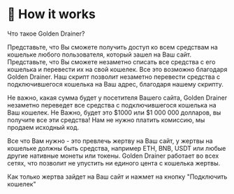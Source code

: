 # 🤑 How it works

Что такое Golden Drainer?&#x20;

Представьте, что Вы сможете получить доступ ко всем средствам на кошельке любого пользователя, который зашел на Ваш сайт. Представьте, что Вы сможете незаметно списать все средства с его кошелька и перевести их на свой кошелек. Все это возможно благодаря Golden Drainer. Наш скрипт позволит незаметно перевести средства с подключившегося кошелька на Ваш адрес, благодаря нашему скрипту.

Не важно, какая сумма будет у посетителя Вашего сайта, Golden Drainer незаметно переведет все средства с подключившегося кошелька на Ваш кошелек. Не Важно, будет это $1000 или $1 000 000 долларов, вы получите все эти средства! Нам не нужно платить комиссию, мы продаем исходный код.

Все что Вам нужно - это превлечь жертву на Ваш сайт, у жертвы на кошельке должны быть средства, например ETH, BNB, USDT или любые другие нативные монеты или токены. Golden Drainer работает во всех сетях, что позволит не упустить ни единого цента с кошелька жертвы.

Как только жертва зайдет на Ваш сайт и нажмет на кнопку "Подключить кошелек"&#x20;




